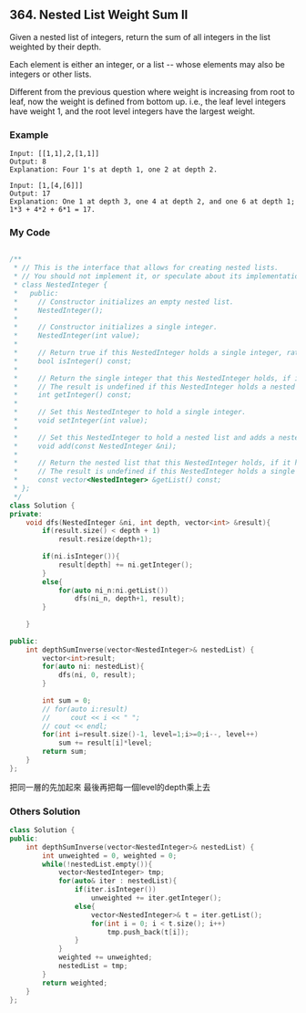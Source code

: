 ## 364. Nested List Weight Sum II

Given a nested list of integers, return the sum of all integers in the list weighted by their depth.

Each element is either an integer, or a list -- whose elements may also be integers or other lists.

Different from the previous question where weight is increasing from root to leaf, now the weight is defined from bottom up. i.e., the leaf level integers have weight 1, and the root level integers have the largest weight.

### Example
```
Input: [[1,1],2,[1,1]]
Output: 8 
Explanation: Four 1's at depth 1, one 2 at depth 2.

Input: [1,[4,[6]]]
Output: 17 
Explanation: One 1 at depth 3, one 4 at depth 2, and one 6 at depth 1; 1*3 + 4*2 + 6*1 = 17.
```

### My Code
```c++

/**
 * // This is the interface that allows for creating nested lists.
 * // You should not implement it, or speculate about its implementation
 * class NestedInteger {
 *   public:
 *     // Constructor initializes an empty nested list.
 *     NestedInteger();
 *
 *     // Constructor initializes a single integer.
 *     NestedInteger(int value);
 *
 *     // Return true if this NestedInteger holds a single integer, rather than a nested list.
 *     bool isInteger() const;
 *
 *     // Return the single integer that this NestedInteger holds, if it holds a single integer
 *     // The result is undefined if this NestedInteger holds a nested list
 *     int getInteger() const;
 *
 *     // Set this NestedInteger to hold a single integer.
 *     void setInteger(int value);
 *
 *     // Set this NestedInteger to hold a nested list and adds a nested integer to it.
 *     void add(const NestedInteger &ni);
 *
 *     // Return the nested list that this NestedInteger holds, if it holds a nested list
 *     // The result is undefined if this NestedInteger holds a single integer
 *     const vector<NestedInteger> &getList() const;
 * };
 */
class Solution {
private:
    void dfs(NestedInteger &ni, int depth, vector<int> &result){
        if(result.size() < depth + 1)
            result.resize(depth+1);
        
        if(ni.isInteger()){
            result[depth] += ni.getInteger();
        }
        else{
            for(auto ni_n:ni.getList())
                dfs(ni_n, depth+1, result);
        }
        
    }
    
public:
    int depthSumInverse(vector<NestedInteger>& nestedList) {
        vector<int>result;
        for(auto ni: nestedList){
            dfs(ni, 0, result);
        }
        
        int sum = 0;
        // for(auto i:result)
        //     cout << i << " ";
        // cout << endl;
        for(int i=result.size()-1, level=1;i>=0;i--, level++)
            sum += result[i]*level;
        return sum;
    }
};
```
把同一層的先加起來
最後再把每一個level的depth乘上去


### Others Solution
```c++
class Solution {
public:
    int depthSumInverse(vector<NestedInteger>& nestedList) {
        int unweighted = 0, weighted = 0;
        while(!nestedList.empty()){
            vector<NestedInteger> tmp;
            for(auto& iter : nestedList){
                if(iter.isInteger())
                    unweighted += iter.getInteger();
                else{
                    vector<NestedInteger>& t = iter.getList();
                    for(int i = 0; i < t.size(); i++)
                        tmp.push_back(t[i]);
                }
            }
            weighted += unweighted;
            nestedList = tmp;
        }
        return weighted;
    }
};
```

